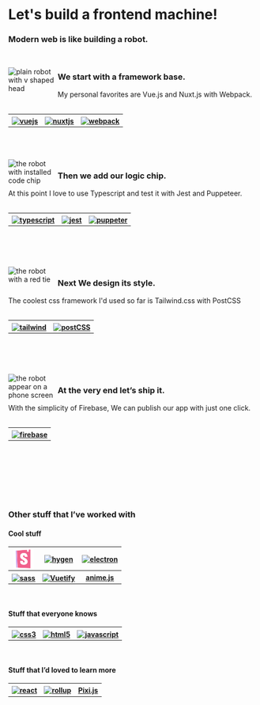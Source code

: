 <h1 align="left">Let's build a frontend machine!</h1>
<h3>Modern web is like building a robot.</h3>
<br />
<p>
 <img align="left" src="https://i.ibb.co/QFP2y8B/framework.png" alt="plain robot with v shaped head" width="100" />
 <h3 align="left">We start with a framework base.</h3>
 My personal favorites are Vue.js and Nuxt.js with Webpack.
 <br />
 <br />
 <table>
  <tr>
   <th>
    <a href="https://vuejs.org/">
     <img src="https://devicons.github.io/devicon/devicon.git/icons/vuejs/vuejs-original-wordmark.svg" alt="vuejs" width="60" height="40" align="center" />
    </a>
   </th>
   <th>
    <a href="https://nuxtjs.org/">
     <img src="https://www.vectorlogo.zone/logos/nuxtjs/nuxtjs-icon.svg" alt="nuxtjs" width="60" height="40" align="center" />
    </a>
   </th>
   <th>
    <a href="https://webpack.js.org/">
     <img src="https://devicons.github.io/devicon/devicon.git/icons/webpack/webpack-original.svg" alt="webpack" width="60" height="40" align="center" />
    </a>
   </th>
  </tr>
 </table>
 <br />
 <br />
 <br />
 <img align="left" src="https://i.ibb.co/ZXdckT3/code.png" alt="the robot with installed code chip" width="100" />
 <h3 align="left">Then we add our logic chip.</h3>
 At this point I love to use Typescript and test it with Jest and Puppeteer.
 <br />
 <br />
 <table>
  <tr>
   <th>
    <a href="https://www.typescriptlang.org/">
     <img src="https://devicons.github.io/devicon/devicon.git/icons/typescript/typescript-original.svg" alt="typescript" width="60" height="40" align="center" />
    </a>
   </th>
   <th>
    <a href="https://jestjs.io/">
     <img src="https://www.vectorlogo.zone/logos/jestjsio/jestjsio-icon.svg" alt="jest" height="40" align="center" />
    </a>
   </th>
   <th>
    <a href="https://pptr.dev/">
     <img src="https://user-images.githubusercontent.com/10379601/29446482-04f7036a-841f-11e7-9872-91d1fc2ea683.png" alt="puppeter" height="40" align="center" />
    </a>
   </th>
  </tr>

 </table>
 <br />
 <br />
 <br />
 <br />
 <img align="left" src="https://i.ibb.co/5KsGkZb/style.png" alt="the robot with a red tie" width="100" />
 <h3 align="left">Next We design its style.</h3>
 The coolest css framework I'd used so far is Tailwind.css with PostCSS
 <br />
 <br />
 <table>
  <tr>
   <th>
    <a href="https://tailwindcss.com/">
     <img src="https://www.vectorlogo.zone/logos/tailwindcss/tailwindcss-icon.svg" alt="tailwind" width="40" height="40" align="center" /></a>
   </th>
   <th>
    <a href="https://postcss.org/">
     <img src="https://www.vectorlogo.zone/logos/postcss/postcss-icon.svg" alt="postCSS" width="40" height="40" align="center" />
    </a>
   </th>
  </tr>
 </table>
 <br />
 <br />
 <br />
 <br />
 <img align="left" src="https://i.ibb.co/MsY8MtP/publish-small.gif" alt="the robot appear on a phone screen" width="100" />
 <h3 align="left">At the very end let’s ship it.</h3>
 With the simplicity of Firebase, We can publish our app with just one click.
 <br />
 <br />
 <table>
  <tr>
   <th>
    <a href="https://firebase.google.com/">
     <img src="https://www.vectorlogo.zone/logos/firebase/firebase-icon.svg" alt="firebase" width="40" height="40" align="center" />
    </a>
   </th>
  </tr>
 </table>
 <br />
 <br />
 <br />
 <br />
 <br />
 <br />
 <h3>Other stuff that I’ve worked with</h3>
 <h4>Cool stuff</h4>
 <table>
  <tr>
   <th>
    <a href="https://storybook.js.org/">
     <img src="https://raw.githubusercontent.com/github/explore/80688e429a7d4ef2fca1e82350fe8e3517d3494d/topics/storybook/storybook.png" alt="storybook" height="40" align="center" />
    </a>
   </th>
    <th>
    <a href="http://www.hygen.io/">
     <img src="https://github.com/jondot/hygen/blob/master/hygen.io/static/img/logo.png?raw=true" alt="hygen" height="50" align="center" />
    </a>
   </th>
   <th>
    <a href="https://www.electronjs.org/">
     <img src="https://www.vectorlogo.zone/logos/electronjs/electronjs-icon.svg" alt="electron" height="40" align="center" />
    </a>
   </th>
   </tr>
   <tr>
   <th>
    <a href="https://sass-lang.com/">
     <img src="https://devicons.github.io/devicon/devicon.git/icons/sass/sass-original.svg" alt="sass" width="60" height="40" align="center" />
    </a>
   </th>
   <th>
    <a href="https://vuetifyjs.com/">
     <img src="https://camo.githubusercontent.com/41759602ad091b02adf7b4986b55b0a870471b98/68747470733a2f2f63646e2e767565746966796a732e636f6d2f696d616765732f6c6f676f732f6c6f676f2e737667" alt="Vuetify" height="40" align="center" />
    </a>
   </th>
    <th>
    <a href="https://animejs.com/">
    anime.js
    </a>
   </th>
  </tr>
 </table>
 <br />
 <h4>Stuff that everyone knows</h4>
 <table>
  <tr>
   <th>
    <a href="https://github.com/topics/css">
     <img src="https://devicons.github.io/devicon/devicon.git/icons/css3/css3-original-wordmark.svg" alt="css3" width="60" height="40" align="center" />
    </a>
   </th>
   <th>
    <a href="https://github.com/topics/html">
     <img src="https://devicons.github.io/devicon/devicon.git/icons/html5/html5-original-wordmark.svg" alt="html5" width="60" height="40" align="center" />
    </a>
   </th>
   <th>
    <a href="https://github.com/topics/javascript">
     <img src="https://devicons.github.io/devicon/devicon.git/icons/javascript/javascript-original.svg" alt="javascript" width="60" height="40" align="center" />
    </a>
   </th>
  </tr>
 </table>
 <br />
 <h4>Stuff that I’d loved to learn more</h4>
 <table>
  <tr>
   <th>
    <a href="https://reactjs.org/">
     <img src="https://www.vectorlogo.zone/logos/reactjs/reactjs-icon.svg" alt="react" height="40" align="center" />
    </a>
   </th>
    <th>
    <a href="http://rollupjs.org/">
     <img src="https://avatars0.githubusercontent.com/u/12554859?s=200&v=4" alt="rollup" height="40" align="center" />
    </a>
   </th>
    <th>
    <a href="https://www.pixijs.com/">
    Pixi.js
    </a>
   </th>
  </tr>
 </table>
 <br />
</p>

